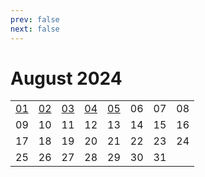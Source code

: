 ```yaml
---
prev: false
next: false
---
```

# August 2024

<div style="text-align: center;">
<table>
	<colgroup>
		<col style="width: 12.5%;">
		<col style="width: 12.5%;">
		<col style="width: 12.5%;">
		<col style="width: 12.5%;">
        <col style="width: 12.5%;">
		<col style="width: 12.5%;">
		<col style="width: 12.5%;">
		<col style="width: 12.5%;">
	</colgroup>
	<tr>
		<td><a href=/en/learning/prob/20240801>01</a><Badge type="warning" text="Play"/></td>
		<td><a href=/en/learning/prob/20240802>02</a><Badge type="warning" text="Play"/></td>
		<td><a href=/en/learning/prob/20240803>03</a><Badge type="warning" text="Play"/></td>
		<td><a href=/en/learning/prob/20240804>04</a><Badge type="danger" text="Bid"/></td>
        <td><a href=/en/learning/prob/20240805>05</a><Badge type="warning" text="Play"/></td>
		<td>06</td>
		<td>07</td>
		<td>08</td>
	</tr>
	<tr>
		<td>09</td>
		<td>10</td>
		<td>11</td>
		<td>12</td>
        <td>13</td>
		<td>14</td>
		<td>15</td>
		<td>16</td>
	</tr>
	<tr>
		<td>17</td>
		<td>18</td>
		<td>19</td>
        <td>20</td>
		<td>21</td>
		<td>22</td>
		<td>23</td>
		<td>24</td>
	</tr>
    <tr>
        <td>25</td>
		<td>26</td>
		<td>27</td>
		<td>28</td>
		<td>29</td>
		<td>30</td>
		<td>31</td>
		<td></td>
	</tr>
</table>
</div>